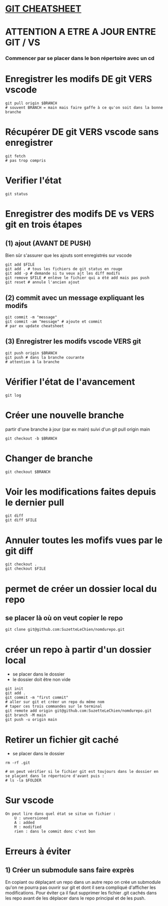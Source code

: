 # [GIT CHEATSHEET](#FF0000)
# ATTENTION A ETRE A JOUR ENTRE GIT / VS
### Commencer par se placer dans le bon répertoire avec un cd

# Enregistrer les modifs DE git VERS vscode
```shell
git pull origin $BRANCH
# souvent BRANCH = main mais faire gaffe à ce qu'on soit dans la bonne branche
```
# Récupérer DE git VERS vscode sans enregistrer
```shell
git fetch
# pas trop compris
```

# Verifier l'état
```shell
git status
```

# Enregistrer des modifs DE vs VERS git en trois étapes
## (1) ajout (AVANT DE PUSH)
Bien sûr s'assurer que les ajouts sont enregistrés sur vscode
```shell
git add $FILE
git add . # tous les fichiers de git status en rouge
git add -p # demande si tu veux ajt les diff modifs
git remove $FILE # enlève le fichier qui a été add mais pas push
git reset # annule l'ancien ajout
```

## (2) commit avec un message expliquant les modifs
```shell
git commit -m "message"
git commit -am "message" # ajoute et commit
# par ex update cheatsheet
```

## (3) Enregistrer les modifs vscode VERS git
```shell
git push origin $BRANCH
git push # dans la branche courante
# attention à la branche
```


# Vérifier l'état de l'avancement
```shell
git log
```

# Créer une nouvelle branche
partir d'une branche à jour (par ex main) suivi d'un git pull origin main
```shell
git checkout -b $BRANCH
```

# Changer de branche
```shell
git checkout $BRANCH
```

# Voir les modifications faites depuis le dernier pull
```shell
git diff
git diff $FILE
```

# Annuler toutes les mofifs vues par le git diff
```shell
git checkout .
git checkout $FILE
```

# permet de créer un dossier local du repo
## se placer là où on veut copier le repo
```shell
git clone git@github.com:SuzetteLeChien/nomdurepo.git
```

# créer un repo à partir d'un dossier local
- se placer dans le dossier
- le dossier doit être non vide
```shell
git init
git add .
git commit -m "first commit"
# aller sur git et créer un repo du même nom
# taper ces trois commandes sur le terminal
git remote add origin git@github.com:SuzetteLeChien/nomdurepo.git
git branch -M main
git push -u origin main
```

# Retirer un fichier git caché
- se placer dans le dossier
```shell
rm -rf .git

# on peut vérifier si le fichier git est toujours dans le dossier en se plaçant dans le répertoire d'avant puis :
# ls -la $FOLDER
```


# Sur vscode
```
On peut lire dans quel état se situe un fichier :
    U : unversioned
    A : added
    M : modified
    rien : dans le commit donc c'est bon
```

# Erreurs à éviter
## 1) Créer un submodule sans faire exprès
En copiant ou déplaçant un repo dans un autre repo on crée un submodule qu'on ne pourra pas ouvrir sur git et dont il sera compliqué d'afficher les modifications.
Pour éviter ça il faut supprimer les fichier .git cachés dans les repo avant de les déplacer dans le repo principal et de les push.
